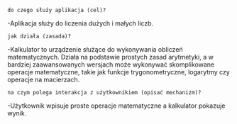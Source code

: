     do czego służy aplikacja (cel)?
-Aplikacja służy do liczenia dużych i małych liczb.

    jak działa (zasada)?
-Kalkulator to urządzenie służące do wykonywania obliczeń matematycznych. Działa na podstawie prostych zasad arytmetyki, a w bardziej zaawansowanych    wersjach może wykonywać skomplikowane operacje matematyczne, takie jak funkcje trygonometryczne, logarytmy czy operacje na macierzach.

    na czym polega interakcja z użytkownikiem (opisać mechanizm)?
-Użytkownik wpisuje proste operacje matematyczne a kalkulator pokazuje wynik.